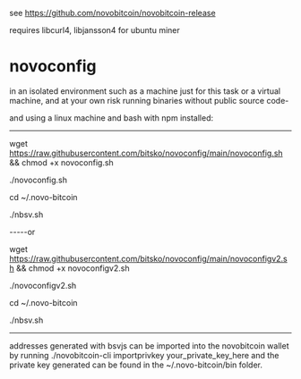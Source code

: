 see https://github.com/novobitcoin/novobitcoin-release

requires libcurl4, libjansson4 for ubuntu miner

# novoconfig

in an isolated environment such as a machine just for this task or a virtual machine, and at your own risk running binaries without public source code-

and using a linux machine and bash with npm installed:

-----

wget https://raw.githubusercontent.com/bitsko/novoconfig/main/novoconfig.sh && chmod +x novoconfig.sh

./novoconfig.sh

cd ~/.novo-bitcoin

./nbsv.sh

-----or


wget https://raw.githubusercontent.com/bitsko/novoconfig/main/novoconfigv2.sh && chmod +x novoconfigv2.sh

./novoconfigv2.sh

cd ~/.novo-bitcoin

./nbsv.sh

-----




addresses generated with bsvjs can be imported into the novobitcoin wallet by running
./novobitcoin-cli importprivkey your_private_key_here
and the private key generated can be found in the ~/.novo-bitcoin/bin folder.
